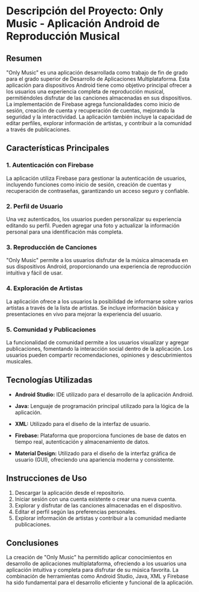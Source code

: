 # Descripción del Proyecto: Only Music - Aplicación Android de Reproducción Musical

## Resumen

"Only Music" es una aplicación desarrollada como trabajo de fin de grado para el grado superior de Desarrollo de Aplicaciones Multiplataforma. Esta aplicación para dispositivos Android tiene como objetivo principal ofrecer a los usuarios una experiencia completa de reproducción musical, permitiéndoles disfrutar de las canciones almacenadas en sus dispositivos. La implementación de Firebase agrega funcionalidades como inicio de sesión, creación de cuenta y recuperación de cuentas, mejorando la seguridad y la interactividad. La aplicación también incluye la capacidad de editar perfiles, explorar información de artistas, y contribuir a la comunidad a través de publicaciones.

## Características Principales

### 1. Autenticación con Firebase

La aplicación utiliza Firebase para gestionar la autenticación de usuarios, incluyendo funciones como inicio de sesión, creación de cuentas y recuperación de contraseñas, garantizando un acceso seguro y confiable.

### 2. Perfil de Usuario

Una vez autenticados, los usuarios pueden personalizar su experiencia editando su perfil. Pueden agregar una foto y actualizar la información personal para una identificación más completa.

### 3. Reproducción de Canciones

"Only Music" permite a los usuarios disfrutar de la música almacenada en sus dispositivos Android, proporcionando una experiencia de reproducción intuitiva y fácil de usar.

### 4. Exploración de Artistas

La aplicación ofrece a los usuarios la posibilidad de informarse sobre varios artistas a través de la lista de artistas. Se incluye información básica y presentaciones en vivo para mejorar la experiencia del usuario.

### 5. Comunidad y Publicaciones

La funcionalidad de comunidad permite a los usuarios visualizar y agregar publicaciones, fomentando la interacción social dentro de la aplicación. Los usuarios pueden compartir recomendaciones, opiniones y descubrimientos musicales.

## Tecnologías Utilizadas

- **Android Studio:** IDE utilizado para el desarrollo de la aplicación Android.
  
- **Java:** Lenguaje de programación principal utilizado para la lógica de la aplicación.
  
- **XML:** Utilizado para el diseño de la interfaz de usuario.
  
- **Firebase:** Plataforma que proporciona funciones de base de datos en tiempo real, autenticación y almacenamiento de datos.

- **Material Design:** Utilizado para el diseño de la interfaz gráfica de usuario (GUI), ofreciendo una apariencia moderna y consistente.

## Instrucciones de Uso

1. Descargar la aplicación desde el repositorio.
2. Iniciar sesión con una cuenta existente o crear una nueva cuenta.
3. Explorar y disfrutar de las canciones almacenadas en el dispositivo.
4. Editar el perfil según las preferencias personales.
5. Explorar información de artistas y contribuir a la comunidad mediante publicaciones.

## Conclusiones

La creación de "Only Music" ha permitido aplicar conocimientos en desarrollo de aplicaciones multiplataforma, ofreciendo a los usuarios una aplicación intuitiva y completa para disfrutar de su música favorita. La combinación de herramientas como Android Studio, Java, XML y Firebase ha sido fundamental para el desarrollo eficiente y funcional de la aplicación.
